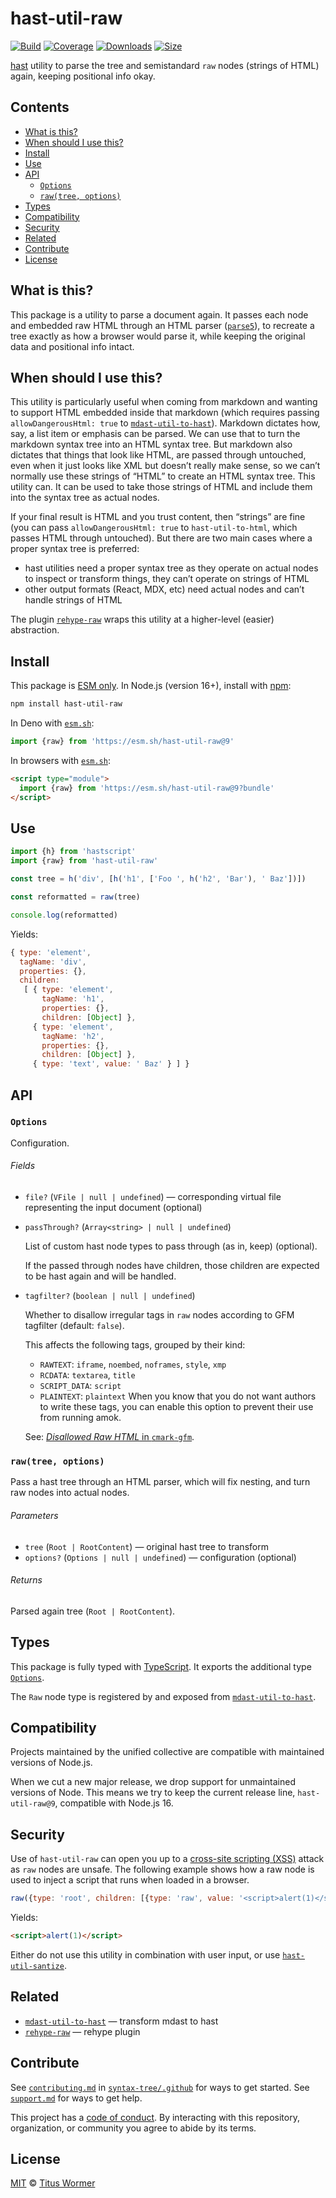 # hast-util-raw

[![Build][badge-build-image]][badge-build-url]
[![Coverage][badge-coverage-image]][badge-coverage-url]
[![Downloads][badge-downloads-image]][badge-downloads-url]
[![Size][badge-size-image]][badge-size-url]

[hast][github-hast] utility to parse the tree and semistandard `raw` nodes
(strings of HTML) again,
keeping positional info okay.

## Contents

* [What is this?](#what-is-this)
* [When should I use this?](#when-should-i-use-this)
* [Install](#install)
* [Use](#use)
* [API](#api)
  * [`Options`](#options)
  * [`raw(tree, options)`](#rawtree-options)
* [Types](#types)
* [Compatibility](#compatibility)
* [Security](#security)
* [Related](#related)
* [Contribute](#contribute)
* [License](#license)

## What is this?

This package is a utility to parse a document again.
It passes each node and embedded raw HTML through an HTML parser
([`parse5`][github-parse5]),
to recreate a tree exactly as how a browser would parse it,
while keeping the original data and positional info intact.

## When should I use this?

This utility is particularly useful when coming from markdown and wanting to
support HTML embedded inside that markdown
(which requires passing
`allowDangerousHtml: true` to
[`mdast-util-to-hast`][github-mdast-util-to-hast]).
Markdown dictates how,
say,
a list item or emphasis can be parsed.
We can use that to turn the markdown syntax tree into an HTML syntax tree.
But markdown also dictates that things that look like HTML,
are passed through untouched,
even when it just looks like XML but doesn’t really make sense,
so we can’t normally use these strings of “HTML” to create an HTML syntax tree.
This utility can.
It can be used to take those strings of HTML and include them into the syntax
tree as actual nodes.

If your final result is HTML and you trust content,
then “strings” are fine
(you can pass `allowDangerousHtml: true` to `hast-util-to-html`,
which passes HTML through untouched).
But there are two main cases where a proper syntax tree is preferred:

* hast utilities need a proper syntax tree as they operate on actual nodes to
  inspect or transform things,
  they can’t operate on strings of HTML
* other output formats
  (React, MDX, etc)
  need actual nodes and can’t handle strings of HTML

The plugin [`rehype-raw`][github-rehype-raw] wraps this utility at a
higher-level (easier) abstraction.

## Install

This package is [ESM only][github-gist-esm].
In Node.js (version 16+),
install with [npm][npmjs-install]:

```sh
npm install hast-util-raw
```

In Deno with [`esm.sh`][esmsh]:

```js
import {raw} from 'https://esm.sh/hast-util-raw@9'
```

In browsers with [`esm.sh`][esmsh]:

```html
<script type="module">
  import {raw} from 'https://esm.sh/hast-util-raw@9?bundle'
</script>
```

## Use

```js
import {h} from 'hastscript'
import {raw} from 'hast-util-raw'

const tree = h('div', [h('h1', ['Foo ', h('h2', 'Bar'), ' Baz'])])

const reformatted = raw(tree)

console.log(reformatted)
```

Yields:

```js
{ type: 'element',
  tagName: 'div',
  properties: {},
  children:
   [ { type: 'element',
       tagName: 'h1',
       properties: {},
       children: [Object] },
     { type: 'element',
       tagName: 'h2',
       properties: {},
       children: [Object] },
     { type: 'text', value: ' Baz' } ] }
```

## API

### `Options`

Configuration.

###### Fields

* `file?` (`VFile | null | undefined`)
  — corresponding virtual file representing the input document (optional)
* `passThrough?` (`Array<string> | null | undefined`)

  List of custom hast node types to pass through (as in, keep) (optional).

  If the passed through nodes have children, those children are expected to
  be hast again and will be handled.
* `tagfilter?` (`boolean | null | undefined`)

  Whether to disallow irregular tags in `raw` nodes according to GFM
  tagfilter
  (default: `false`).

  This affects the following tags,
  grouped by their kind:
  * `RAWTEXT`: `iframe`, `noembed`, `noframes`, `style`, `xmp`
  * `RCDATA`: `textarea`, `title`
  * `SCRIPT_DATA`: `script`
  * `PLAINTEXT`: `plaintext`
  When you know that you do not want authors to write these tags,
  you can enable this option to prevent their use from running amok.

  See:
  [*Disallowed Raw HTML* in
  `cmark-gfm`](https://github.github.com/gfm/#disallowed-raw-html-extension-).

### `raw(tree, options)`

Pass a hast tree through an HTML parser,
which will fix nesting,
and turn raw nodes into actual nodes.

###### Parameters

* `tree` (`Root | RootContent`)
  — original hast tree to transform
* `options?` (`Options | null | undefined`)
  — configuration (optional)

###### Returns

Parsed again tree (`Root | RootContent`).

## Types

This package is fully typed with [TypeScript][].
It exports the additional type [`Options`][api-options].

The `Raw` node type is registered by and exposed from
[`mdast-util-to-hast`][github-mdast-util-to-hast].

## Compatibility

Projects maintained by the unified collective are compatible with maintained
versions of Node.js.

When we cut a new major release,
we drop support for unmaintained versions of Node.
This means we try to keep the current release line,
`hast-util-raw@9`,
compatible with Node.js 16.

## Security

Use of `hast-util-raw` can open you up to a
[cross-site scripting (XSS)][wikipedia-xss]
attack as `raw` nodes are unsafe.
The following example shows how a raw node is used to inject a script that runs
when loaded in a browser.

```js
raw({type: 'root', children: [{type: 'raw', value: '<script>alert(1)</script>'}]})
```

Yields:

```html
<script>alert(1)</script>
```

Either do not use this utility in combination with user input,
or use [`hast-util-santize`][github-hast-util-sanitize].

## Related

* [`mdast-util-to-hast`][github-mdast-util-to-hast]
  — transform mdast to hast
* [`rehype-raw`][github-rehype-raw]
  — rehype plugin

## Contribute

See [`contributing.md`][health-contributing] in [`syntax-tree/.github`][health]
for ways to get started.
See [`support.md`][health-support] for ways to get help.

This project has a [code of conduct][health-coc].
By interacting with this repository,
organization,
or community you agree to abide by its terms.

## License

[MIT][file-license] © [Titus Wormer][wooorm]

<!-- Definitions -->

[api-options]: #options

[badge-build-image]: https://github.com/syntax-tree/hast-util-raw/workflows/main/badge.svg

[badge-build-url]: https://github.com/syntax-tree/hast-util-raw/actions

[badge-coverage-image]: https://img.shields.io/codecov/c/github/syntax-tree/hast-util-raw.svg

[badge-coverage-url]: https://codecov.io/github/syntax-tree/hast-util-raw

[badge-downloads-image]: https://img.shields.io/npm/dm/hast-util-raw.svg

[badge-downloads-url]: https://www.npmjs.com/package/hast-util-raw

[badge-size-image]: https://img.shields.io/bundlejs/size/hast-util-raw

[badge-size-url]: https://bundlejs.com/?q=hast-util-raw

[esmsh]: https://esm.sh

[file-license]: license

[github-gist-esm]: https://gist.github.com/sindresorhus/a39789f98801d908bbc7ff3ecc99d99c

[github-hast]: https://github.com/syntax-tree/hast

[github-hast-util-sanitize]: https://github.com/syntax-tree/hast-util-sanitize

[github-mdast-util-to-hast]: https://github.com/syntax-tree/mdast-util-to-hast

[github-parse5]: https://github.com/inikulin/parse5

[github-rehype-raw]: https://github.com/rehypejs/rehype-raw

[health]: https://github.com/syntax-tree/.github

[health-coc]: https://github.com/syntax-tree/.github/blob/main/code-of-conduct.md

[health-contributing]: https://github.com/syntax-tree/.github/blob/main/contributing.md

[health-support]: https://github.com/syntax-tree/.github/blob/main/support.md

[npmjs-install]: https://docs.npmjs.com/cli/install

[typescript]: https://www.typescriptlang.org

[wikipedia-xss]: https://en.wikipedia.org/wiki/Cross-site_scripting

[wooorm]: https://wooorm.com
